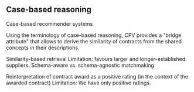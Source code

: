 ## Case-based reasoning

Case-based recommender systems

Using the terminology of case-based reasoning, CPV provides a "bridge attribute" that allows to derive the       similarity of contracts from the shared concepts in their descriptions.

Similarity-based retrieval
Limitation: favours larger and longer-established suppliers. <!-- An opportunity to normalize by the bidder's age from ARES? -->
Schema-aware vs. schema-agnostic matchmaking

Reinterpretation of contract award as a positive rating (in the context of the awarded contract)
Limitation: We have only positive ratings.
